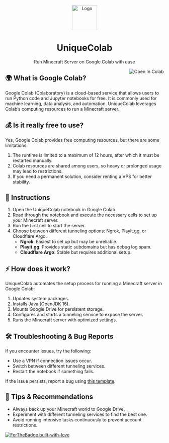<p align="center"><a href="https://github.com/ItsUniquePlayz/UniqueColab"><img src="[https://github.com/ItsUniquePlayz/UniqueColab/blob/master/Logo.png](https://github.com/ItsUniquePlayz/UniqueColab/blob/6f1d082422ca18a988a1f07d257ad8139cb712db/Logo.png)" alt="Logo" height="80"/></a></p>

<h1 align="center">UniqueColab</h1>
<p align="center">Run Minecraft Server on Google Colab with ease</p>
<a href="https://colab.research.google.com/github/ItsUniquePlayz/UniqueColab/blob/master/UniqueColab.ipynb" target="_parent"><img align="right" src="https://colab.research.google.com/assets/colab-badge.svg" alt="Open In Colab"></a>

## 🌍 What is Google Colab?
Google Colab (Colaboratory) is a cloud-based service that allows users to run Python code and Jupyter notebooks for free. It is commonly used for machine learning, data analysis, and automation. UniqueColab leverages Colab’s computing resources to run a Minecraft server.

## 💰 Is it really free to use?
Yes, Google Colab provides free computing resources, but there are some limitations:
1. The runtime is limited to a maximum of 12 hours, after which it must be restarted manually.
2. Colab resources are shared among users, so heavy or prolonged usage may lead to restrictions.
3. If you need a permanent solution, consider renting a VPS for better stability.

## 📜 Instructions
1. Open the UniqueColab notebook in Google Colab.
2. Read through the notebook and execute the necessary cells to set up your Minecraft server.
3. Run the first cell to start the server.
4. Choose between different tunneling options: Ngrok, Playit.gg, or Cloudflare Argo.
   - **Ngrok**: Easiest to set up but may be unreliable.
   - **Playit.gg**: Provides static subdomains but has debug log spam.
   - **Cloudflare Argo**: Stable but requires additional setup.

## ⚡ How does it work?
UniqueColab automates the setup process for running a Minecraft server in Google Colab:
1. Updates system packages.
2. Installs Java (OpenJDK 16).
3. Mounts Google Drive for persistent storage.
4. Configures and starts a tunneling service to expose the server.
5. Runs the Minecraft server with optimized settings.

## 🛠 Troubleshooting & Bug Reports
If you encounter issues, try the following:
- Use a VPN if connection issues occur.
- Switch between different tunneling services.
- Restart the notebook if something fails.

If the issue persists, report a bug using [this template](https://github.com/ItsUniquePlayz/UniqueColab/issues/new?assignees=&labels=bug&template=bug_report.md&title=%5BBUG%5D).

## 🌟 Tips & Recommendations
- Always back up your Minecraft world to Google Drive.
- Experiment with different tunneling services to find the best one.
- Avoid running intensive tasks continuously to prevent account restrictions.

[![ForTheBadge built-with-love](http://ForTheBadge.com/images/badges/built-with-love.svg)](https://github.com/ItsUniquePlayz)

